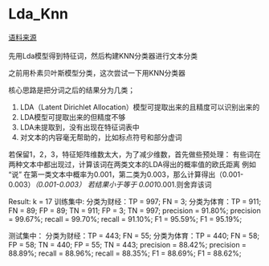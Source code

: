 # Lda_Knn
[语料来源](https://github.com/CallMeJiaGu/WordSimilarityAnalogyData)<br />  
先用Lda模型得到特征词，然后构建KNN分类器进行文本分类

之前用朴素贝叶斯模型分类，这次尝试一下用KNN分类器

核心思路是把分词之后的结果分为几类；
1. LDA（Latent Dirichlet Allocation）模型可提取出来的且精度可以识别出来的
2. LDA模型可提取出来的但精度不够
3. LDA未提取到，没有出现在特征词表中
4. 对文本的内容毫无帮助的，比如标点符号和部分虚词

若保留1，2，3，特征矩阵维数太大，为了减少维数，首先做些预处理：
  有些词在两种文本中都出现过，计算该词在两类文本的LDA得出的概率值的欧氏距离
  例如 “说” 在第一类文本中概率为0.001，第二类为0.003，那么计算得出（0.001-0.003）*（0.001-0.003）
  若结果小于等于 0.001*0.001.则舍弃该词
  
 Result:
  k = 17
  训练集中:
         分类为财经：TP = 997; FN = 3;        分类为体育：TP = 911; FN = 89;
                    FP = 89;  TN = 911;                 FP = 3;   TN = 997;
                    precision = 91.80%;                 precision = 99.67%;
                    recall = 99.70%;                    recall = 91.10%;
                    F1 = 95.59%;                        F1 = 95.19%;
                    
  测试集中：
         分类为财经：TP = 443; FN = 55;        分类为体育：TP = 440; FN = 58;
                    FP = 58;  TN = 440;                  FP = 55;  TN = 443;
                    precision = 88.42%;                  precision = 88.89%;
                    recall = 88.96%;                     recall = 88.35%;
                    F1 = 88.69%;                         F1 = 88.62%;             

    
  
